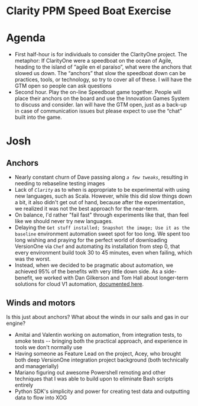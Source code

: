 # Clarity PPM Speed Boat Exercise

# Agenda

* First half-hour is for individuals to consider the ClarityOne project. The metaphor: If ClarityOne were a speedboat on the ocean of Agile, heading to the island of “agile en el paraíso”, what were the anchors that slowed us down. The “anchors” that slow the speedboat down can be practices, tools, or technology, so try to cover all of these. I will have the GTM open so people can ask questions
* Second hour. Play the on-line Speedboat game together. People will place their anchors on the board and use the Innovation Games System to discuss and consider. Ian will have the GTM open, just as a back-up in case of communication issues but please expect to use the “chat” built into the game.

# Josh

## Anchors

* Nearly constant churn of Dave passing along *`a few tweaks`*, resulting in needing to rebaseline testing images
* Lack of *`Clarity`* as to when is appropriate to be experimental with using new languages, such as Scala. However, while this did slow things down a bit, it also didn't get out of hand, because after the experimentation, we realized it was not the best approach for the near-term.
 * On balance, I'd rather "fail fast" through experiments like that, than feel like we should never try new languages.
* Delaying the `Get stuff installed; Snapshot the image; Use it as the baseline` environment automation sweet spot for too long. We spent too long wishing and praying for the perfect world of downloading VersionOne via `Chef` and automating its installation from step 0, that every environment build took 30 to 45 minutes, even when failing, which was the worst.
 *  Instead, when we decided to be pragmatic about automation, we achieved 95% of the benefits with very little down side. As a side-benefit, we worked with Dan Gilkerson and Tom Hall about longer-term solutions for cloud V1 automation, [documented here](https://github.com/versionone/VersionOne.ChocolateyPackage/blob/master/DanGNotes.md#devops-notes).
 
## Winds and motors

Is this just about anchors? What about the winds in our sails and gas in our engine?

* Amitai and Valentin working on automation, from integration tests, to smoke tests -- bringing both the practical approach, and experience in tools we don't normally use
* Having someone as Feature Lead on the project, Acey, who brought both deep VersionOne integration project background (both technically and managerially)
* Mariano figuring out awesome Powershell remoting and other techniques that I was able to build upon to eliminate Bash scripts entirely
* Python SDK's simplicity and power for creating test data and outputting data to flow into XOG


